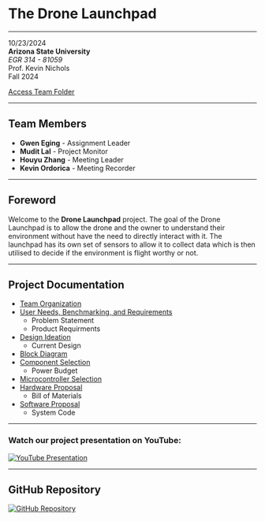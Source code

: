 # **The Drone Launchpad**  
---

10/23/2024  
**Arizona State University**  
*EGR 314 \- 81059*  
Prof. Kevin Nichols  
Fall 2024

[Access Team Folder](https://drive.google.com/drive/folders/1gQi6lGEAkhdcD5YIUokNHRumHGqo1o-J?usp=sharing)

---

## **Team Members**
- **Gwen Eging** - Assignment Leader  
- **Mudit Lal** - Project Monitor 
- **Houyu Zhang** - Meeting Leader  
- **Kevin Ordorica** - Meeting Recorder

---

## **Foreword**  
Welcome to the **Drone Launchpad** project. The goal of the Drone Launchpad is to allow the drone and the owner to understand their environment without have the need to directly interact with it. The launchpad has its own set of sensors to allow it to collect data which is then utilised to decide if the environment is flight worthy or not.  

---

## Project Documentation  
- [Team Organization](./team-organization.md)
- [User Needs, Benchmarking, and Requirements](./user-needs-benchmarking-requirements.md)
  - Problem Statement
  - Product Requirments
- [Design Ideation](./design-ideation.md)
  - Current Design
- [Block Diagram](./block-diagram.md)
- [Component Selection](./component-selection.md)
  - Power Budget
- [Microcontroller Selection](./microcontroller-selection.md)  
- [Hardware Proposal](./hardware-proposal.md)
  - Bill of Materials
- [Software Proposal](./software-proposal.md)
  - System Code 

---

### Watch our project presentation on YouTube:
  
[![YouTube Presentation](https://img.shields.io/badge/YouTube-Watch-blue?logo=youtube&logoColor=white)](https://www.youtube.com/watch?v=iCSMr5S1n1Q)  

---

## **GitHub Repository**  
[![GitHub Repository](https://img.shields.io/badge/GitHub-Repository-181717?logo=github&logoColor=white)](https://github.com/drone-launchpad/dronelaunchpad.github.io)
